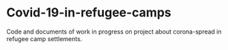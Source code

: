 # Covid-19-in-refugee-camps
Code and documents of work in progress on project about corona-spread in refugee camp settlements.
